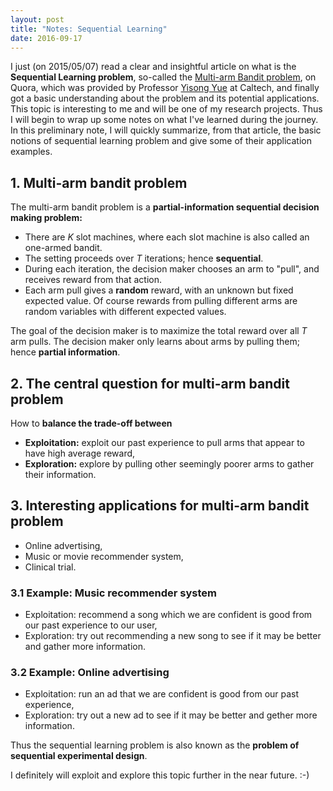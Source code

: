 ```yaml
---
layout: post
title: "Notes: Sequential Learning"
date: 2016-09-17
---
```


I just (on 2015/05/07) read a clear and insightful article on what is the **Sequential Learning problem**, so-called the [Multi-arm Bandit problem](http://www.quora.com/What-is-the-multi-arm-bandit-problem-What-are-some-of-its-implications), on Quora, which was provided by Professor [Yisong Yue](http://www.yisongyue.com/) at Caltech, and finally got a basic understanding about the problem and its potential applications. This topic is interesting to me and will be one of my research projects. Thus I will begin to wrap up some notes on what I've learned during the journey. In this preliminary note, I will quickly summarize, from that article, the basic notions of sequential learning problem and give some of their application examples.

## 1. Multi-arm bandit problem

The multi-arm bandit problem is a **partial-information sequential decision making problem:**

- There are $K$ slot machines, where each slot machine is also called an one-armed bandit.
- The setting proceeds over $T$ iterations; hence **sequential**.
- During each iteration, the decision maker chooses an arm to "pull", and receives reward from that action.
- Each arm pull gives a **random** reward, with an unknown but fixed expected value. Of course rewards from pulling different arms are random variables with different expected values.

The goal of the decision maker is to maximize the total reward over all $T$ arm pulls. The decision maker only learns about arms by pulling them; hence **partial information**.

## 2. The central question for multi-arm bandit problem

How to **balance the trade-off between**

- **Exploitation:** exploit our past experience to pull arms that appear to have high average reward,
- **Exploration:** explore by pulling other seemingly poorer arms to gather their information.

## 3. Interesting applications for multi-arm bandit problem

- Online advertising,
- Music or movie recommender system,
- Clinical trial.

### 3.1 Example: Music recommender system

- Exploitation: recommend a song which we are confident is good from our past experience to our user,
- Exploration: try out recommending a new song to see if it may be better and gather more information.

### 3.2 Example: Online advertising

- Exploitation: run an ad that we are confident is good from our past experience,
- Exploration: try out a new ad to see if it may be better and gether more information.

Thus the sequential learning problem is also known as the **problem of sequential experimental design**.

I definitely will exploit and explore this topic further in the near future. :-)
